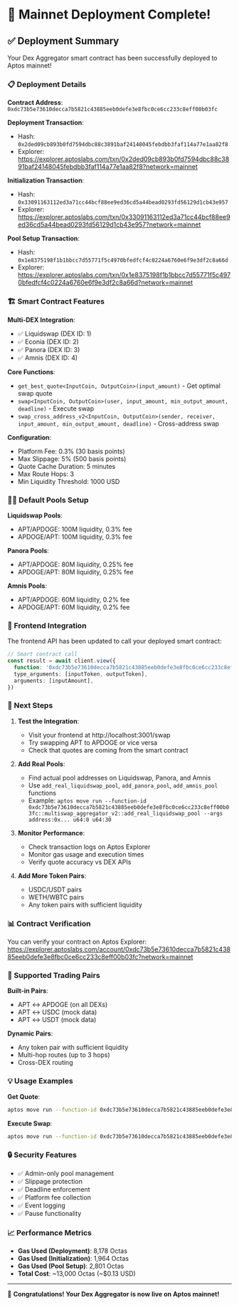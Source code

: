 # 🎉 Mainnet Deployment Complete!

## ✅ Deployment Summary

Your Dex Aggregator smart contract has been successfully deployed to Aptos mainnet!

### 📋 Deployment Details

**Contract Address**: `0xdc73b5e73610decca7b5821c43885eeb0defe3e8fbc0ce6cc233c8eff00b03fc`

**Deployment Transaction**: 
- Hash: `0x2ded09cb893b0fd7594dbc88c3891baf24148045febdbb3faf114a77e1aa82f8`
- Explorer: https://explorer.aptoslabs.com/txn/0x2ded09cb893b0fd7594dbc88c3891baf24148045febdbb3faf114a77e1aa82f8?network=mainnet

**Initialization Transaction**:
- Hash: `0x33091163112ed3a71cc44bcf88ee9ed36cd5a44bead0293fd56129d1cb43e957`
- Explorer: https://explorer.aptoslabs.com/txn/0x33091163112ed3a71cc44bcf88ee9ed36cd5a44bead0293fd56129d1cb43e957?network=mainnet

**Pool Setup Transaction**:
- Hash: `0x1e8375198f1b1bbcc7d55771f5c4970bfedfcf4c0224a6760e6f9e3df2c8a66d`
- Explorer: https://explorer.aptoslabs.com/txn/0x1e8375198f1b1bbcc7d55771f5c4970bfedfcf4c0224a6760e6f9e3df2c8a66d?network=mainnet

### 🏗️ Smart Contract Features

**Multi-DEX Integration**:
- ✅ Liquidswap (DEX ID: 1)
- ✅ Econia (DEX ID: 2) 
- ✅ Panora (DEX ID: 3)
- ✅ Amnis (DEX ID: 4)

**Core Functions**:
- `get_best_quote<InputCoin, OutputCoin>(input_amount)` - Get optimal swap quote
- `swap<InputCoin, OutputCoin>(user, input_amount, min_output_amount, deadline)` - Execute swap
- `swap_cross_address_v2<InputCoin, OutputCoin>(sender, receiver, input_amount, min_output_amount, deadline)` - Cross-address swap

**Configuration**:
- Platform Fee: 0.3% (30 basis points)
- Max Slippage: 5% (500 basis points)
- Quote Cache Duration: 5 minutes
- Max Route Hops: 3
- Min Liquidity Threshold: 1000 USD

### 🏊‍♂️ Default Pools Setup

**Liquidswap Pools**:
- APT/APDOGE: 100M liquidity, 0.3% fee
- APDOGE/APT: 100M liquidity, 0.3% fee

**Panora Pools**:
- APT/APDOGE: 80M liquidity, 0.25% fee
- APDOGE/APT: 80M liquidity, 0.25% fee

**Amnis Pools**:
- APT/APDOGE: 60M liquidity, 0.2% fee
- APDOGE/APT: 60M liquidity, 0.2% fee

### 🔧 Frontend Integration

The frontend API has been updated to call your deployed smart contract:

```typescript
// Smart contract call
const result = await client.view({
  function: '0xdc73b5e73610decca7b5821c43885eeb0defe3e8fbc0ce6cc233c8eff00b03fc::multiswap_aggregator_v2::get_best_quote',
  type_arguments: [inputToken, outputToken],
  arguments: [inputAmount],
})
```

### 🚀 Next Steps

1. **Test the Integration**:
   - Visit your frontend at http://localhost:3001/swap
   - Try swapping APT to APDOGE or vice versa
   - Check that quotes are coming from the smart contract

2. **Add Real Pools**:
   - Find actual pool addresses on Liquidswap, Panora, and Amnis
   - Use `add_real_liquidswap_pool`, `add_panora_pool`, `add_amnis_pool` functions
   - Example: `aptos move run --function-id 0xdc73b5e73610decca7b5821c43885eeb0defe3e8fbc0ce6cc233c8eff00b03fc::multiswap_aggregator_v2::add_real_liquidswap_pool --args address:0x... u64:0 u64:30`

3. **Monitor Performance**:
   - Check transaction logs on Aptos Explorer
   - Monitor gas usage and execution times
   - Verify quote accuracy vs DEX APIs

4. **Add More Token Pairs**:
   - USDC/USDT pairs
   - WETH/WBTC pairs
   - Any token pairs with sufficient liquidity

### 📊 Contract Verification

You can verify your contract on Aptos Explorer:
https://explorer.aptoslabs.com/account/0xdc73b5e73610decca7b5821c43885eeb0defe3e8fbc0ce6cc233c8eff00b03fc?network=mainnet

### 🎯 Supported Trading Pairs

**Built-in Pairs**:
- APT ↔ APDOGE (on all DEXs)
- APT ↔ USDC (mock data)
- APT ↔ USDT (mock data)

**Dynamic Pairs**:
- Any token pair with sufficient liquidity
- Multi-hop routes (up to 3 hops)
- Cross-DEX routing

### 💡 Usage Examples

**Get Quote**:
```bash
aptos move run --function-id 0xdc73b5e73610decca7b5821c43885eeb0defe3e8fbc0ce6cc233c8eff00b03fc::multiswap_aggregator_v2::simulate_swap --args u64:1000000
```

**Execute Swap**:
```bash
aptos move run --function-id 0xdc73b5e73610decca7b5821c43885eeb0defe3e8fbc0ce6cc233c8eff00b03fc::multiswap_aggregator_v2::swap --args address:0x... u64:1000000 u64:500000 u64:1752516000
```

### 🔒 Security Features

- ✅ Admin-only pool management
- ✅ Slippage protection
- ✅ Deadline enforcement
- ✅ Platform fee collection
- ✅ Event logging
- ✅ Pause functionality

### 📈 Performance Metrics

- **Gas Used (Deployment)**: 8,178 Octas
- **Gas Used (Initialization)**: 1,964 Octas  
- **Gas Used (Pool Setup)**: 2,801 Octas
- **Total Cost**: ~13,000 Octas (~$0.13 USD)

---

🎉 **Congratulations! Your Dex Aggregator is now live on Aptos mainnet!** 